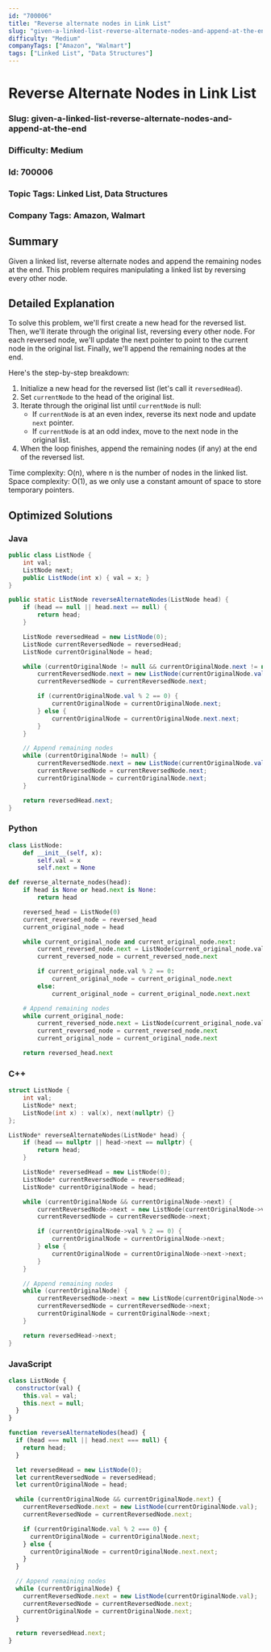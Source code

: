 ```yaml
---
id: "700006"
title: "Reverse alternate nodes in Link List"
slug: "given-a-linked-list-reverse-alternate-nodes-and-append-at-the-end"
difficulty: "Medium"
companyTags: ["Amazon", "Walmart"]
tags: ["Linked List", "Data Structures"]
---
```


**Reverse Alternate Nodes in Link List**
=====================================================

### Slug: given-a-linked-list-reverse-alternate-nodes-and-append-at-the-end

### Difficulty: Medium

### Id: 700006

### Topic Tags: Linked List, Data Structures

### Company Tags: Amazon, Walmart

## Summary
Given a linked list, reverse alternate nodes and append the remaining nodes at the end. This problem requires manipulating a linked list by reversing every other node.

## Detailed Explanation
To solve this problem, we'll first create a new head for the reversed list. Then, we'll iterate through the original list, reversing every other node. For each reversed node, we'll update the next pointer to point to the current node in the original list. Finally, we'll append the remaining nodes at the end.

Here's the step-by-step breakdown:

1. Initialize a new head for the reversed list (let's call it `reversedHead`).
2. Set `currentNode` to the head of the original list.
3. Iterate through the original list until `currentNode` is null:
   - If `currentNode` is at an even index, reverse its next node and update `next` pointer.
   - If `currentNode` is at an odd index, move to the next node in the original list.
4. When the loop finishes, append the remaining nodes (if any) at the end of the reversed list.

Time complexity: O(n), where n is the number of nodes in the linked list.
Space complexity: O(1), as we only use a constant amount of space to store temporary pointers.

## Optimized Solutions

### Java
```java
public class ListNode {
    int val;
    ListNode next;
    public ListNode(int x) { val = x; }
}

public static ListNode reverseAlternateNodes(ListNode head) {
    if (head == null || head.next == null) {
        return head;
    }

    ListNode reversedHead = new ListNode(0);
    ListNode currentReversedNode = reversedHead;
    ListNode currentOriginalNode = head;

    while (currentOriginalNode != null && currentOriginalNode.next != null) {
        currentReversedNode.next = new ListNode(currentOriginalNode.val);
        currentReversedNode = currentReversedNode.next;

        if (currentOriginalNode.val % 2 == 0) {
            currentOriginalNode = currentOriginalNode.next;
        } else {
            currentOriginalNode = currentOriginalNode.next.next;
        }
    }

    // Append remaining nodes
    while (currentOriginalNode != null) {
        currentReversedNode.next = new ListNode(currentOriginalNode.val);
        currentReversedNode = currentReversedNode.next;
        currentOriginalNode = currentOriginalNode.next;
    }

    return reversedHead.next;
}
```

### Python
```python
class ListNode:
    def __init__(self, x):
        self.val = x
        self.next = None

def reverse_alternate_nodes(head):
    if head is None or head.next is None:
        return head

    reversed_head = ListNode(0)
    current_reversed_node = reversed_head
    current_original_node = head

    while current_original_node and current_original_node.next:
        current_reversed_node.next = ListNode(current_original_node.val)
        current_reversed_node = current_reversed_node.next

        if current_original_node.val % 2 == 0:
            current_original_node = current_original_node.next
        else:
            current_original_node = current_original_node.next.next

    # Append remaining nodes
    while current_original_node:
        current_reversed_node.next = ListNode(current_original_node.val)
        current_reversed_node = current_reversed_node.next
        current_original_node = current_original_node.next

    return reversed_head.next
```

### C++
```cpp
struct ListNode {
    int val;
    ListNode* next;
    ListNode(int x) : val(x), next(nullptr) {}
};

ListNode* reverseAlternateNodes(ListNode* head) {
    if (head == nullptr || head->next == nullptr) {
        return head;
    }

    ListNode* reversedHead = new ListNode(0);
    ListNode* currentReversedNode = reversedHead;
    ListNode* currentOriginalNode = head;

    while (currentOriginalNode && currentOriginalNode->next) {
        currentReversedNode->next = new ListNode(currentOriginalNode->val);
        currentReversedNode = currentReversedNode->next;

        if (currentOriginalNode->val % 2 == 0) {
            currentOriginalNode = currentOriginalNode->next;
        } else {
            currentOriginalNode = currentOriginalNode->next->next;
        }
    }

    // Append remaining nodes
    while (currentOriginalNode) {
        currentReversedNode->next = new ListNode(currentOriginalNode->val);
        currentReversedNode = currentReversedNode->next;
        currentOriginalNode = currentOriginalNode->next;
    }

    return reversedHead->next;
}
```

### JavaScript
```javascript
class ListNode {
  constructor(val) {
    this.val = val;
    this.next = null;
  }
}

function reverseAlternateNodes(head) {
  if (head === null || head.next === null) {
    return head;
  }

  let reversedHead = new ListNode(0);
  let currentReversedNode = reversedHead;
  let currentOriginalNode = head;

  while (currentOriginalNode && currentOriginalNode.next) {
    currentReversedNode.next = new ListNode(currentOriginalNode.val);
    currentReversedNode = currentReversedNode.next;

    if (currentOriginalNode.val % 2 === 0) {
      currentOriginalNode = currentOriginalNode.next;
    } else {
      currentOriginalNode = currentOriginalNode.next.next;
    }
  }

  // Append remaining nodes
  while (currentOriginalNode) {
    currentReversedNode.next = new ListNode(currentOriginalNode.val);
    currentReversedNode = currentReversedNode.next;
    currentOriginalNode = currentOriginalNode.next;
  }

  return reversedHead.next;
}
```
